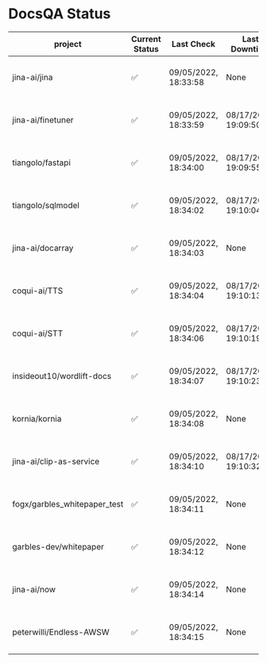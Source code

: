 # DocsQA Status

|          project           |Current Status|     Last Check     |   Last Downtime    |              % Uptime              |
|----------------------------|--------------|--------------------|--------------------|------------------------------------|
|jina-ai/jina                |✅            |09/05/2022, 18:33:58|None                |100.000 (since 08/29/2022, 11:24:14)|
|jina-ai/finetuner           |✅            |09/05/2022, 18:33:59|08/17/2022, 19:09:50|44.516 (since 08/15/2022, 07:09:42) |
|tiangolo/fastapi            |✅            |09/05/2022, 18:34:00|08/17/2022, 19:09:55|44.525 (since 08/15/2022, 07:09:42) |
|tiangolo/sqlmodel           |✅            |09/05/2022, 18:34:02|08/17/2022, 19:10:04|47.434 (since 08/15/2022, 07:09:42) |
|jina-ai/docarray            |✅            |09/05/2022, 18:34:03|None                |100.000 (since 08/24/2022, 01:39:12)|
|coqui-ai/TTS                |✅            |09/05/2022, 18:34:04|08/17/2022, 19:10:13|91.369 (since 08/15/2022, 07:09:42) |
|coqui-ai/STT                |✅            |09/05/2022, 18:34:06|08/17/2022, 19:10:19|160.595 (since 08/15/2022, 07:09:42)|
|insideout10/wordlift-docs   |✅            |09/05/2022, 18:34:07|08/17/2022, 19:10:23|153.100 (since 08/15/2022, 07:09:42)|
|kornia/kornia               |✅            |09/05/2022, 18:34:08|None                |100.000 (since 08/30/2022, 13:49:49)|
|jina-ai/clip-as-service     |✅            |09/05/2022, 18:34:10|08/17/2022, 19:10:32|91.390 (since 08/15/2022, 07:09:42) |
|fogx/garbles_whitepaper_test|✅            |09/05/2022, 18:34:11|None                |100.000 (since 09/05/2022, 12:53:01)|
|garbles-dev/whitepaper      |✅            |09/05/2022, 18:34:12|None                |92.041 (since 08/24/2022, 01:39:12) |
|jina-ai/now                 |✅            |09/05/2022, 18:34:14|None                |100.000 (since 08/24/2022, 01:39:12)|
|peterwilli/Endless-AWSW     |✅            |09/05/2022, 18:34:15|None                |100.000 (since 09/05/2022, 08:33:35)|
